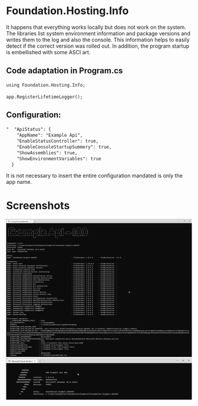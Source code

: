 ﻿# Foundation.Hosting.Info

It happens that everything works locally but does not work on the system. The libraries list system environment information and package versions and writes them to the log and also the console. This information helps to easily detect if the correct version was rolled out. In addition, the program startup is embellished with some ASCI art.

## Code adaptation in Program.cs
```
using Foundation.Hosting.Info;

app.RegisterLifetimeLogger();

```

## Configuration:
```
"  "ApiStatus": {
    "AppName": "Example Api",
    "EnableStatusController": true,
    "EnableConsoleStartupSummery": true,
    "ShowAssemblies": true,
    "ShowEnvironmentVariables": true
  }
```

It is not necessary to insert the entire configuration mandated is only the app name. 

# Screenshots

![Assembls and Environment variables](./Resources/screenshot-01.png)
![Sartup banner](./Resources/screenshot-02.png)